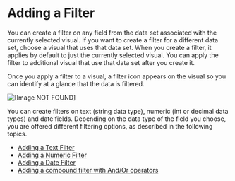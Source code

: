 # Adding a Filter<a name="add-a-filter"></a>

You can create a filter on any field from the data set associated with the currently selected visual\. If you want to create a filter for a different data set, choose a visual that uses that data set\. When you create a filter, it applies by default to just the currently selected visual\. You can apply the filter to additional visual that use that data set after you create it\.

Once you apply a filter to a visual, a filter icon appears on the visual so you can identify at a glance that the data is filtered\.

![\[Image NOT FOUND\]](http://docs.aws.amazon.com/quicksight/latest/user/images/filter-applied.png)

You can create filters on text \(string data type\), numeric \(int or decimal data types\) and date fields\. Depending on the data type of the field you choose, you are offered different filtering options, as described in the following topics\. 


+ [Adding a Text Filter](add-a-text-filter.md)
+ [Adding a Numeric Filter](add-a-numeric-filter.md)
+ [Adding a Date Filter](add-a-date-filter2.md)
+ [Adding a compound filter with And/Or operators](add-a-compound-filter.md)